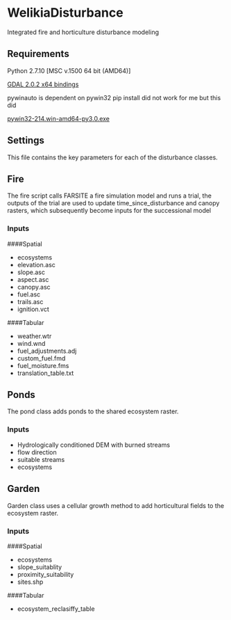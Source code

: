 # WelikiaDisturbance
Integrated fire and horticulture disturbance modeling
## Requirements ##
Python 2.7.10 [MSC v.1500 64 bit (AMD64)]


[GDAL 2.0.2 x64 bindings](http://www.lfd.uci.edu/~gohlke/pythonlibs/#gdal)

pywinauto is dependent on pywin32 pip install did not work for me but this did

[pywin32-214.win-amd64-py3.0.exe](https://sourceforge.net/projects/pywin32/files/pywin32/Build%20214/)
## Settings
This file contains the key parameters for each of the disturbance classes.
## Fire
The fire script calls FARSITE a fire simulation model and runs a trial, the outputs of the trial are used to update time_since_disturbance and canopy rasters, which subsequently become inputs for the successional model 
### Inputs
####Spatial
- ecosystems
- elevation.asc
- slope.asc
- aspect.asc
- canopy.asc
- fuel.asc
- trails.asc
- ignition.vct
 
####Tabular
- weather.wtr
- wind.wnd
- fuel_adjustments.adj
- custom_fuel.fmd
- fuel_moisture.fms
- translation_table.txt

## Ponds 
The pond class adds ponds to the shared ecosystem raster. 
### Inputs
 - Hydrologically conditioned DEM with burned streams
 - flow direction
 - suitable streams
 - ecosystems
 
## Garden
Garden class uses a cellular growth method to add horticultural fields to the ecosystem raster.
### Inputs
####Spatial
- ecosystems
- slope_suitablity
- proximity_suitability
- sites.shp

####Tabular
- ecosystem_reclasiffy_table

